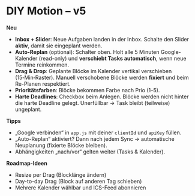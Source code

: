 # DIY Motion – v5

**Neu**
- **Inbox + Slider**: Neue Aufgaben landen in der Inbox. Schalte den Slider **aktiv**, damit sie eingeplant werden.
- **Auto-Replan** (optional): Schalter oben. Holt alle 5 Minuten Google-Kalender (read-only) und **verschiebt Tasks automatisch**, wenn neue Termine reinkommen.
- **Drag & Drop**: Geplante Blöcke im Kalender vertikal verschieben (15‑Min‑Raster). Manuell verschobene Blöcke werden **fixiert** und beim Re-Planen respektiert.
- **Prioritätsfarben**: Blöcke bekommen Farbe nach Prio (1–5).
- **Harte Deadlines**: Checkbox beim Anlegen. Blöcke werden nicht hinter die harte Deadline gelegt. Unerfüllbar → Task bleibt (teilweise) ungeplant.

**Tipps**
- „Google verbinden“ in `app.js` mit deiner `clientId` und `apiKey` füllen.
- „Auto-Replan“ aktiviert? Dann nach jedem Sync → automatische Neuplanung (fixierte Blöcke bleiben).
- Abhängigkeiten „nach/vor“ gelten weiter (Tasks & Kalender).

**Roadmap-Ideen**
- Resize per Drag (Blocklänge ändern)
- Day-to-day Drag (Block auf anderen Tag schieben)
- Mehrere Kalender wählbar und ICS-Feed abonnieren
